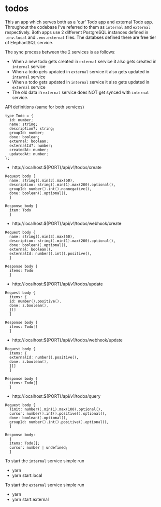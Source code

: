 # todos

This an app which serves both as a 'our' Todo app and external Todo app. Throughout the codebase I've referred to them as `internal` and `external` respectively. Both apps use 2 different PostgreSQL instances defined in `.env.local` and `.env.external` files. The databses defined there are free tier of ElephantSQL service.

The sync process between the 2 services is as follows:

- When a new todo gets created in `external` service it also gets created in `internal` service
- When a todo gets updated in `external` service it also gets updated in `internal` service
- When a todo gets updated in `internal` service it also gets updated in `external` service
- The old data in `external` service does NOT get synced with `internal` service.

API definitions (same for both services)

```
type Todo = {
  id: number;
  name: string;
  description?: string;
  groupId: number;
  done: boolean;
  external: boolean;
  externalId?: number;
  createdAt: number;
  updatedAt: number;
};
```

- http://localhost:${PORT}/api/v1/todos/create

```
Request body {
  name: string().min(3).max(50),
  description: string().min(1).max(200).optional(),
  groupId: number().int().nonnegative(),
  done: boolean().optional(),
  }
```
```
Response body {
  item: Todo
  }
```

- http://localhost:${PORT}/api/v1/todos/webhook/create

```
Request body {
  name: string().min(3).max(50),
  description: string().min(1).max(200).optional(),
  done: boolean().optional(),
  external: boolean(),
  externalId: number().int().positive(),
  }
```
```
Response body {
  items: Todo
  }
```

- http://localhost:${PORT}/api/v1/todos/update

```
Request body {
  items: {
  id: number().positive(),
  done: z.boolean(),
  }[]
  }
```
```
Response body {
  items: Todo[]
  }
```

- http://localhost:${PORT}/api/v1/todos/webhook/update

```
Request body {
  items: {
  externalId: number().positive(),
  done: z.boolean(),
  }[]
  }
```
```
Response body {
  items: Todo[]
  }
```

- http://localhost:${PORT}/api/v1/todos/query

```
Request body {
  limit: number().min(1).max(100).optional(),
  cursor: number().int().positive().optional(),
  done: boolean().optional(),
  groupId: number().int().positive().optional(),
  }
```
```
Response body:
  {
  items: Todo[];
  cursor: number | undefined;
  }
```

To start the `internal` service simple run

- yarn
- yarn start:local

To start the `external` service simple run

- yarn
- yarn start:external
